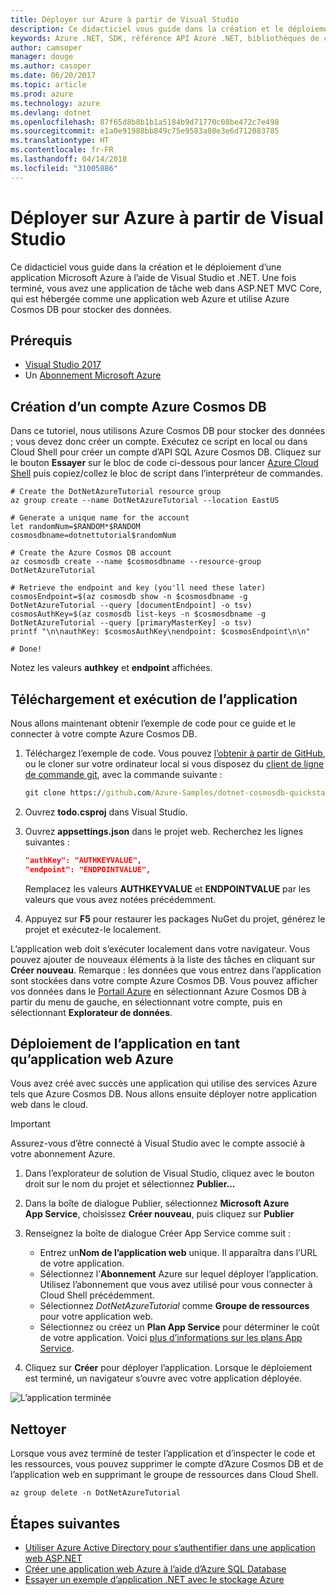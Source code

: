 ```yaml
---
title: Déployer sur Azure à partir de Visual Studio
description: Ce didacticiel vous guide dans la création et le déploiement d’une application Microsoft Azure à l’aide de Visual Studio et .NET.
keywords: Azure .NET, SDK, référence API Azure .NET, bibliothèques de classes .NET Azure
author: camsoper
manager: douge
ms.author: casoper
ms.date: 06/20/2017
ms.topic: article
ms.prod: azure
ms.technology: azure
ms.devlang: dotnet
ms.openlocfilehash: 87f65d8b8b1b1a5184b9d71770c08be472c7e498
ms.sourcegitcommit: e1a0e91988bb849c75e9583a80e3e6d712083785
ms.translationtype: HT
ms.contentlocale: fr-FR
ms.lasthandoff: 04/14/2018
ms.locfileid: "31005886"
---
```

# <a name="deploy-to-azure-from-visual-studio"></a>Déployer sur Azure à partir de Visual Studio

Ce didacticiel vous guide dans la création et le déploiement d’une application Microsoft Azure à l’aide de Visual Studio et .NET.  Une fois terminé, vous avez une application de tâche web dans ASP.NET MVC Core, qui est hébergée comme une application web Azure et utilise Azure Cosmos DB pour stocker des données.

## <a name="prerequisites"></a>Prérequis


* [Visual Studio 2017](https://www.visualstudio.com/downloads/)
* Un [Abonnement Microsoft Azure](https://azure.microsoft.com/free/)

## <a name="create-an-azure-cosmos-db-account"></a>Création d’un compte Azure Cosmos DB

Dans ce tutoriel, nous utilisons Azure Cosmos DB pour stocker des données ; vous devez donc créer un compte.  Exécutez ce script en local ou dans Cloud Shell pour créer un compte d’API SQL Azure Cosmos DB.  Cliquez sur le bouton **Essayer** sur le bloc de code ci-dessous pour lancer [Azure Cloud Shell](/azure/cloud-shell/) puis copiez/collez le bloc de script dans l’interpréteur de commandes.

```azurecli-interactive
# Create the DotNetAzureTutorial resource group
az group create --name DotNetAzureTutorial --location EastUS

# Generate a unique name for the account
let randomNum=$RANDOM*$RANDOM
cosmosdbname=dotnettutorial$randomNum

# Create the Azure Cosmos DB account
az cosmosdb create --name $cosmosdbname --resource-group DotNetAzureTutorial

# Retrieve the endpoint and key (you'll need these later)
cosmosEndpoint=$(az cosmosdb show -n $cosmosdbname -g DotNetAzureTutorial --query [documentEndpoint] -o tsv)
cosmosAuthKey=$(az cosmosdb list-keys -n $cosmosdbname -g DotNetAzureTutorial --query [primaryMasterKey] -o tsv)
printf "\n\nauthKey: $cosmosAuthKey\nendpoint: $cosmosEndpoint\n\n"

# Done!

```

Notez les valeurs **authkey** et **endpoint** affichées. 

## <a name="downloading-and-running-the-application"></a>Téléchargement et exécution de l’application

Nous allons maintenant obtenir l’exemple de code pour ce guide et le connecter à votre compte Azure Cosmos DB.

1. Téléchargez l’exemple de code.  Vous pouvez [l’obtenir à partir de GitHub](https://github.com/Azure-Samples/dotnet-cosmosdb-quickstart/), ou le cloner sur votre ordinateur local si vous disposez du [client de ligne de commande git](https://git-scm.com/), avec la commande suivante :

    ```cmd
    git clone https://github.com/Azure-Samples/dotnet-cosmosdb-quickstart
    ```

2. Ouvrez **todo.csproj** dans Visual Studio.

3. Ouvrez **appsettings.json** dans le projet web.  Recherchez les lignes suivantes :

    ```json
    "authKey": "AUTHKEYVALUE",
    "endpoint": "ENDPOINTVALUE",
    ```
    Remplacez les valeurs **AUTHKEYVALUE** et **ENDPOINTVALUE** par les valeurs que vous avez notées précédemment.

4. Appuyez sur **F5** pour restaurer les packages NuGet du projet, générez le projet et exécutez-le localement.

L’application web doit s’exécuter localement dans votre navigateur.  Vous pouvez ajouter de nouveaux éléments à la liste des tâches en cliquant sur **Créer nouveau**.  Remarque : les données que vous entrez dans l’application sont stockées dans votre compte Azure Cosmos DB.  Vous pouvez afficher vos données dans le [Portail Azure](https://portal.azure.com) en sélectionnant Azure Cosmos DB à partir du menu de gauche, en sélectionnant votre compte, puis en sélectionnant **Explorateur de données**.

## <a name="deploying-the-application-as-an-azure-web-app"></a>Déploiement de l’application en tant qu’application web Azure

Vous avez créé avec succès une application qui utilise des services Azure tels que Azure Cosmos DB.  Nous allons ensuite déployer notre application web dans le cloud.

> [!IMPORTANT]
> Assurez-vous d’être connecté à Visual Studio avec le compte associé à votre abonnement Azure.

1. Dans l’explorateur de solution de Visual Studio, cliquez avec le bouton droit sur le nom du projet et sélectionnez **Publier...**

2. Dans la boîte de dialogue Publier, sélectionnez **Microsoft Azure App Service**, choisissez **Créer nouveau**, puis cliquez sur **Publier**

3. Renseignez la boîte de dialogue Créer App Service comme suit :

    * Entrez un**Nom de l’application web** unique.  Il apparaîtra dans l’URL de votre application.
    * Sélectionnez l’**Abonnement** Azure sur lequel déployer l’application.  Utilisez l’abonnement que vous avez utilisé pour vous connecter à Cloud Shell précédemment.
    * Sélectionnez *DotNetAzureTutorial* comme **Groupe de ressources** pour votre application web.
    * Sélectionnez ou créez un **Plan App Service** pour déterminer le coût de votre application.  Voici [plus d’informations sur les plans App Service](/azure/app-service/azure-web-sites-web-hosting-plans-in-depth-overview).

4. Cliquez sur **Créer** pour déployer l’application.  Lorsque le déploiement est terminé, un navigateur s’ouvre avec votre application déployée.

![L’application terminée](./media/dotnet-quickstart/todo.png)

## <a name="clean-up"></a>Nettoyer

Lorsque vous avez terminé de tester l’application et d’inspecter le code et les ressources, vous pouvez supprimer le compte d’Azure Cosmos DB et de l’application web en supprimant le groupe de ressources dans Cloud Shell.

```azurecli-interactive
az group delete -n DotNetAzureTutorial
```

## <a name="next-steps"></a>Étapes suivantes

* [Utiliser Azure Active Directory pour s’authentifier dans une application web ASP.NET](/azure/active-directory/develop/active-directory-devquickstarts-webapp-dotnet)
* [Créer une application web Azure à l’aide d’Azure SQL Database](/azure/app-service-web/web-sites-dotnet-get-started)
* [Essayer un exemple d’application .NET avec le stockage Azure](/azure/storage/storage-samples-dotnet)


